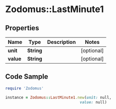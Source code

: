 # Zodomus::LastMinute1

## Properties

Name | Type | Description | Notes
------------ | ------------- | ------------- | -------------
**unit** | **String** |  | [optional] 
**value** | **String** |  | [optional] 

## Code Sample

```ruby
require 'Zodomus'

instance = Zodomus::LastMinute1.new(unit: null,
                                 value: null)
```


